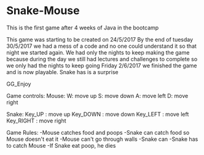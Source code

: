 # Snake-Mouse
This is the first game after 4 weeks of Java in the bootcamp

This game was starting to be created on 24/5/2017
By the end of tuesday 30/5/2017 we had a mess of a code and no one could understand it so that night we started again.
We had only the nights to keep making the game because during the day we still had lectures and challenges to complete so we only had the nights to keep going
Friday 2/6/2017 we finished the game and is now playable.
Snake has is a surprise

GG_Enjoy

Game controls:
  Mouse:
    W: move up
    S: move down
    A: move left
    D: move right
    
  Snake:
    Key_UP    : move up
    Key_DOWN  : move down
    Key_LEFT  : move left
    Key_RIGHT : move right
    
Game Rules:
  -Mouse catches food and poops
  -Snake can catch food so Mouse doesn't eat it
  -Mouse can't go through walls
  -Snake can
  -Snake has to catch Mouse
  -If Snake eat poop, he dies
